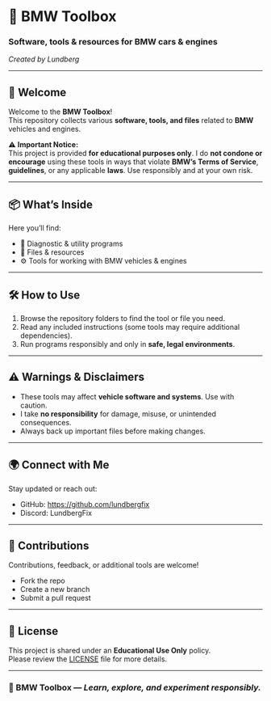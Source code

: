# 🚙 BMW Toolbox  

### Software, tools & resources for BMW cars & engines  
*Created by Lundberg*  

---

## 👋 Welcome  
Welcome to the **BMW Toolbox**!  
This repository collects various **software, tools, and files** related to **BMW** vehicles and engines.  

⚠️ **Important Notice:**  
This project is provided **for educational purposes only**. I do **not condone or encourage** using these tools in ways that violate **BMW’s Terms of Service**, **guidelines**, or any applicable **laws**. Use responsibly and at your own risk.  

---

## 📦 What’s Inside  
Here you’ll find:  
- 🔧 Diagnostic & utility programs  
- 📂 Files & resources  
- ⚙️ Tools for working with BMW vehicles & engines

---

## 🛠️ How to Use  
1. Browse the repository folders to find the tool or file you need.  
2. Read any included instructions (some tools may require additional dependencies).  
3. Run programs responsibly and only in **safe, legal environments**.  

---

## ⚠️ Warnings & Disclaimers  
- These tools may affect **vehicle software and systems**. Use with caution.  
- I take **no responsibility** for damage, misuse, or unintended consequences.  
- Always back up important files before making changes.  

---

## 🌍 Connect with Me  
Stay updated or reach out:  
- GitHub: https://github.com/lundbergfix
- Discord: LundbergFix

---

## 🤝 Contributions  
Contributions, feedback, or additional tools are welcome!  
- Fork the repo  
- Create a new branch  
- Submit a pull request  

---

## 📜 License  
This project is shared under an **Educational Use Only** policy.  
Please review the [LICENSE](./LICENSE) file for more details.  

---

### 🚙 BMW Toolbox — *Learn, explore, and experiment responsibly.*
